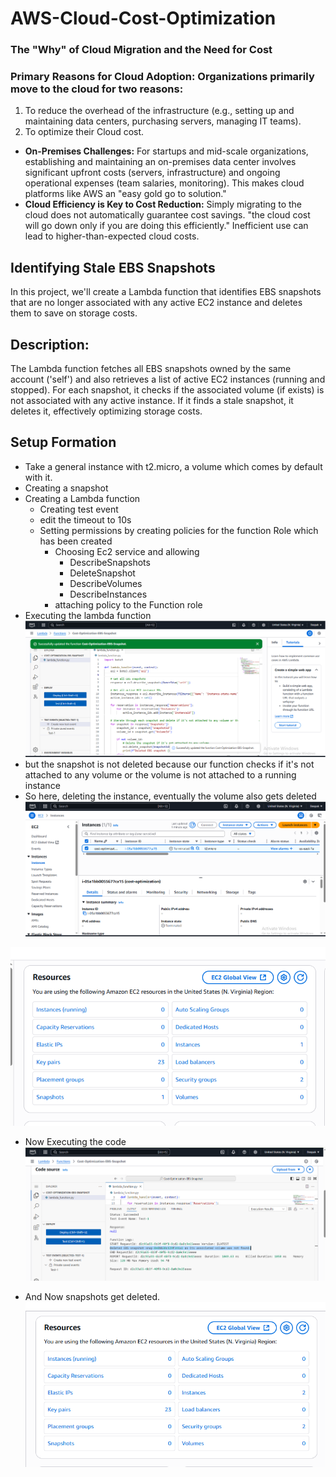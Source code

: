 # AWS-Cloud-Cost-Optimization
### The "Why" of Cloud Migration and the Need for Cost
### **Primary Reasons for Cloud Adoption:** Organizations primarily move to the cloud for two reasons:
1. To reduce the overhead of the infrastructure (e.g., setting up and maintaining data centers, purchasing servers, managing IT teams).
2. To optimize their Cloud cost.
- **On-Premises Challenges:** For startups and mid-scale organizations, establishing and maintaining an on-premises data center involves significant upfront costs (servers, infrastructure) and ongoing operational expenses (team salaries, monitoring). This makes cloud platforms like AWS an "easy gold go to solution."
- **Cloud Efficiency is Key to Cost Reduction:** Simply migrating to the cloud does not automatically guarantee cost savings. "the cloud cost will go down only if you are doing this efficiently." Inefficient use can lead to higher-than-expected cloud costs.

## Identifying Stale EBS Snapshots
In this project, we'll create a Lambda function that identifies EBS snapshots that are no longer associated with any active EC2 instance and deletes them to save on storage costs.

## Description:
The Lambda function fetches all EBS snapshots owned by the same account ('self') and also retrieves a list of active EC2 instances (running and stopped). For each snapshot, it checks if the associated volume (if exists) is not associated with any active instance. If it finds a stale snapshot, it deletes it, effectively optimizing storage costs.

## Setup Formation
- Take a general instance with t2.micro, a volume which comes by default with it.
- Creating a snapshot
- Creating a Lambda function
    - Creating test event
    - edit the timeout to 10s
    - Setting permissions by creating policies for the function Role which has been created
      - Choosing Ec2 service and allowing
        - DescribeSnapshots
        - DeleteSnapshot
        - DescribeVolumes
        - DescribeInstances
      - attaching policy to the Function role
- Executing the lambda function
![](https://github.com/deepakbehera11/AWS-Cloud-Cost-Optimization/blob/ad6d8c8110b4b26ac9414096dd69d1d217011645/Assets/Screenshot-function.png)
- but the snapshot is not deleted because our function checks if it's not attached to any volume or the volume is not attached to a running instance
- So here, deleting the instance, eventually the volume also gets deleted
![](https://github.com/deepakbehera11/AWS-Cloud-Cost-Optimization/blob/e94a710f98904654fe10bcc83b5dff14230152c7/Assets/Screenshot-Ec2-termination.png)

![](https://github.com/deepakbehera11/AWS-Cloud-Cost-Optimization/blob/e94a710f98904654fe10bcc83b5dff14230152c7/Assets/Screenshot-snapshot-1.png)

- Now Executing the code
![](https://github.com/deepakbehera11/AWS-Cloud-Cost-Optimization/blob/e94a710f98904654fe10bcc83b5dff14230152c7/Assets/Screenshot-function-success.png)

- And Now snapshots get deleted.
![](https://github.com/deepakbehera11/AWS-Cloud-Cost-Optimization/blob/6f517cadf244f049c6b9bc03cf620687dc68a957/Assets/Screenshot-snapshot-0.png)
